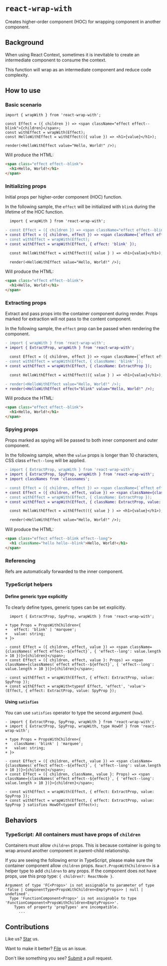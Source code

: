 # `react-wrap-with`

Creates higher-order component (HOC) for wrapping component in another component.

## Background

When using React Context, sometimes it is inevitable to create an intermediate component to consume the context.

This function will wrap as an intermediate component and reduce code complexity.

## How to use

### Basic scenario

```tsx
import { wrapWith } from 'react-wrap-with';

const Effect = ({ children }) => <span className="effect effect--blink">{children}</span>;
const withEffect = wrapWith(Effect);
const HelloWithEffect = withEffect(({ value }) => <h1>{value}</h1>);

render(<HelloWithEffect value="Hello, World!" />);
```

Will produce the HTML:

```html
<span class="effect effect--blink">
  <h1>Hello, World!</h1>
</span>
```

### Initializing props

Initial props per higher-order component (HOC) function.

In the following sample, the `effect` will be initialized with `blink` during the lifetime of the HOC function.

```diff
  import { wrapWith } from 'react-wrap-with';

- const Effect = ({ children }) => <span className="effect effect--blink">{children}</span>;
+ const Effect = ({ children, effect }) => <span className={`effect effect--${effect}`}>{children}</span>;
- const withEffect = wrapWith(Effect);
+ const withEffect = wrapWith(Effect, { effect: 'blink' });

  const HelloWithEffect = withEffect(({ value } ) => <h1>{value}</h1>);

  render(<HelloWithEffect value="Hello, World!" />);
```

Will produce the HTML:

```html
<span class="effect effect--blink">
  <h1>Hello, World!</h1>
</span>
```

### Extracting props

Extract and pass props into the container component during render. Props marked for extraction will not pass to the content component.

In the following sample, the `effect` prop can be passed when rendering the component.

```diff
- import { wrapWith } from 'react-wrap-with';
+ import { ExtractProp, wrapWith } from 'react-wrap-with';

  const Effect = ({ children, effect }) => <span className={`effect effect--${effect}`}>{children}</span>;
- const withEffect = wrapWith(Effect, { className: 'blink' });
+ const withEffect = wrapWith(Effect, { className: ExtractProp });

  const HelloWithEffect = withEffect(({ value } ) => <h1>{value}</h1>);

- render(<HelloWithEffect value="Hello, World!" />);
+ render(<HelloWithEffect effect="blink" value="Hello, World!" />);
```

Will produce the HTML:

```html
<span class="effect effect--blink">
  <h1>Hello, World!</h1>
</span>
```

### Spying props

Props marked as spying will be passed to both inner component and outer component.

In the following sample, when the `value` props is longer than 10 characters, CSS class `effect--long` will be applied.

```diff
- import { ExtractProp, wrapWith } from 'react-wrap-with';
+ import { ExtractProp, SpyProp, wrapWith } from 'react-wrap-with';
+ import classNames from 'classnames';

- const Effect = ({ children, effect }) => <span className={`effect effect--${effect}`}>{children}</span>;
+ const Effect = ({ children, effect, value }) => <span className={classNames(`effect effect--${effect}`, { 'effect--long': value.length > 10 })}>{children}</span>;
- const withEffect = wrapWith(Effect, { className: ExtractProp });
+ const withEffect = wrapWith(Effect, { className: ExtractProp, value: SpyProp });

  const HelloWithEffect = withEffect(({ value } ) => <h1>{value}</h1>);

  render(<HelloWithEffect value="Hello, World!" />);
```

Will produce the HTML:

```html
<span class="effect effect--blink effect--long">
  <h1 className="hello hello--blink">Hello, World!</h1>
</span>
```

### Referencing

Refs are automatically forwarded to the inner component.

### TypeScript helpers

#### Define generic type explicitly

To clearly define types, generic types can be set explicitly.

```tsx
  import { ExtractProp, SpyProp, wrapWith } from 'react-wrap-with';

+ type Props = PropsWithChildren<{
+   effect: 'blink' | 'marquee';
+   value: string;
+ }>

- const Effect = ({ children, effect, value }) => <span className={classNames(`effect effect--${effect}`, { 'effect--long': value.length > 10 })}>{children}</span>;
+ const Effect = ({ children, effect, value }: Props) => <span className={classNames(`effect effect--${effect}`, { 'effect--long': value.length > 10 })}>{children}</span>;

- const withEffect = wrapWith(Effect, { effect: ExtractProp, value: SpyProp });
+ const withEffect = wrapWith<typeof Effect, 'effect', 'value'>(Effect, { effect: ExtractProp, value: SpyProp });
```

#### Using `satisfies`

You can use `satisfies` operator to type the second argument (`how`).

```tsx
- import { ExtractProp, SpyProp, wrapWith } from 'react-wrap-with';
+ import { ExtractProp, SpyProp, wrapWith, type HowOf } from 'react-wrap-with';

+ type Props = PropsWithChildren<{
+   className: 'blink' | 'marquee';
+   value: string;
+ }>

- const Effect = ({ children, effect, value }) => <span className={classNames(`effect effect--${effect}`, { 'effect--long': value.length > 10 })}>{children}</span>;
+ const Effect = ({ children, className, value }: Props) => <span className={classNames(`effect effect--${effect}`, { 'effect--long': value.length > 10 })}>{children}</span>;

- const withEffect = wrapWith(Effect, { effect: ExtractProp, value: SpyProp });
+ const withEffect = wrapWith(Effect, { effect: ExtractProp, value: SpyProp } satisfies HowOf<typeof Effect>);
```

## Behaviors

### TypeScript: All containers must have props of `children`

Containers must allow `children` props. This is because container is going to wrap around another component in parent-child relationship.

If you are seeing the following error in TypeScript, please make sure the container component allow `children` props. `React.PropsWithChildren<>` is a helper type to add `children` to any props. If the component does not have props, use this prop type: `{ children?: ReactNode }`.

```
Argument of type 'FC<Props>' is not assignable to parameter of type 'false | ComponentType<PropsWithChildren<EmptyProps>> | null | undefined'.
  Type 'FunctionComponent<Props>' is not assignable to type 'FunctionComponent<PropsWithChildren<EmptyProps>>'.
    Types of property 'propTypes' are incompatible.
      ...
```

## Contributions

Like us? [Star](https://github.com/compulim/react-wrap-with/stargazers) us.

Want to make it better? [File](https://github.com/compulim/react-wrap-with/issues) us an issue.

Don't like something you see? [Submit](https://github.com/compulim/react-wrap-with/pulls) a pull request.
